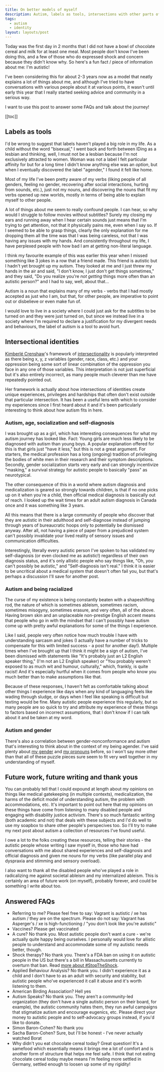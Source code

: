 ```yaml
---
title: On better models of myself
description: Autism, labels as tools, intersections with other parts of who I am, and FAQs.
tags:
  - autism
  - identity
layout: layouts/post
---
```


Today was the first day in 2 months that I did not have a bowl of chocolate cereal and milk for at least one meal. Most people don't know I've been doing this, and a few of those who do expressed shock and concern because they didn't know why. So here's a fun fact / piece of information about me: I'm autistic!

I've been considering this for about 2-3 years now as a model that neatly explains a lot of things about me, and although I've tried to have conversations with various people about it at various points, it wasn't until early this year that I really started seeking advice and community in a serious way.

I want to use this post to answer some FAQs and talk about the journey!

[[toc]]

## Labels as tools

I'd be wrong to suggest that labels haven't played a big role in my life. As a child without the word "bisexual," I went back and forth between IDing as a lesbian and thinking, well, I must not be a lesbian because I'm not exclusively attracted to women. Woman was not a label I felt particular affinity for but for a long time I didn't know anything else was an _option_, but when I eventually discovered the label "agender," I found it felt like home.

Most of my life I've been pretty aware of my verbs (liking people of all genders, feeling no gender, recovering after social interactions, hurting from sounds, etc.), just not my nouns, and discovering the nouns that fit my verbs opened up new worlds, mostly in terms of being able to explain myself to other people.

A lot of things about me seem to really confound people. I can hear, so why would I struggle to follow movies without subtitles? Surely my closing my ears and running away when I hear certain sounds just means that I'm trying to get attention, not that it physically pains me, even when I say so. If I seemed to be able to grasp things, clearly the only explanation for me dropping them all the time was that I was being careless, not that I was having any issues with my hands. And consistently throughout my life, I have perplexed people with how bad I am at getting non-literal language.

I think my favourite example of this was earlier this year when I missed something like 3 jokes in a row that a friend made. This friend is autistic but I hadn't yet brought up my autism. They looked at me and I just threw my hands in the air and said, "I don't know, I just don't get things sometimes," and they said, "Do you realize you're _not getting_ things more often than an autistic person?" and I had to say, well, about that...

Autism is a noun that explains many of my verbs - verbs that I had mostly accepted as just who I am, but that, for other people, are imperative to point out or disbelieve or even make fun of.

I would love to live in a society where I could just ask for the subtitles to be turned on and they were just turned on, but since we instead live in a society where I'm required to declare a justification for my divergent needs and behaviours, the label of autism is a tool to avoid hurt.

## Intersectional identities

[Kimberlé Crenshaw](https://en.wikipedia.org/wiki/Kimberl%C3%A9_Williams_Crenshaw)'s framework of [intersectionality](https://en.wikipedia.org/wiki/Intersectionality) is popularly interpreted as there being x, y, z variables (gender, race, class, etc.) and your oppression being some sort of linear combination of the oppression you face in any one of those variables. This interpretation is not just superficial but it's also entirely incorrect, as many people much cleverer than me have repeatedly pointed out.

Her framework is actually about how intersections of identities create unique experiences, privileges and hardships that often don't exist outside that particular intersection. It has been a useful lens with which to consider my experiences since I first heard about it and it's been particularly interesting to think about how autism fits in here.

### Autism, age, socialization and self-diagnosis

I was brought up as a girl, which has interesting consequences for what my autism journey has looked like. Fact: Young girls are much less likely to be diagnosed with autism than young boys. A popular explanation offered for this is that girls just "have it less," but this is not a great argument. For starters, the medical profession has a long (ongoing) tradition of privileging the bodies of white men in their research and their symptom descriptions. Secondly, gender socialization starts very early and can strongly incentivize "masking," a survival strategy for autistic people to basically "pass" as neurotypical.

The other consequence of this in a world where autism diagnosis and medicalization is geared so strongly towards children, is that if no one picks up on it when you're a child, then official medical diagnosis is basically out of reach. I looked up the wait times for an adult autism diagnosis in Canada once and it was something like 3 years.

All this means that there is a large community of people who discover that they are autistic in their adulthood and self-diagnose instead of jumping through years of bureaucratic hoops only to potentially be dismissed anyway. After all, not having a piece of paper from a prejudiced system can't possibly invalidate your lived reality of sensory issues and communication difficulties.

Interestingly, literally every autistic person I've spoken to has validated my self-diagnosis (or even clocked me as autistic!) regardless of their own diagnosis status, and it's only allistic people who say things like, "Oh, _you_ can't possibly be autistic," and "Self-diagnosis isn't real." I think it is easier to be uncritical about a medical system that doesn't often fail you, but that's perhaps a discussion I'll save for another post.

### Autism and being racialized

The curse of my existence is being constantly beaten with a shapeshifting rod, the nature of which is sometimes ableism, sometimes racism, sometimes misogyny, sometimes erasure, and very often, all of the above. Having brown skin and an unplaceable non-prestige English accent means that people who go in with the mindset that I can't possibly have autism come up with pretty awful explanations for some of the things I experience.

Like I said, people very often notice how much trouble I have with understanding sarcasm and jokes (I actually have a number of tricks to compensate for this with limited success - a post for another day!). Multiple times when I've brought up that I think it might be a sign of autism, I've been dismissed with statements like "It's probably just an L2 English speaker thing," (I'm not an L2 English speaker) or "You probably weren't exposed to as much wit and humour, culturally," which, frankly, is quite racist! And it's especially hurtful when it comes from people who know you much better than to make assumptions like that.

Because of these responses, I haven't felt as comfortable talking about other things I experience like days when any kind of languaging feels like wading through sludge, or days when I feel like speaking is difficult but texting would be fine. Many autistic people experience this regularly, but so many people are so quick to try and attribute my experience of these things to factors based on incorrect assumptions, that I don't know if I can talk about it and be taken at my word.

### Autism and gender

There's also a correlation between gender-nonconformance and autism that's interesting to think about in the context of my being agender. I've said plenty about [my gender](/posts/2021-07-14-gender-repeal/) and [my pronouns](/posts/2021-07-14-neopronouns/) before, so I won't say more other than that all of these puzzle pieces sure seem to fit very well together in my understanding of myself.

## Future work, future writing and thank yous

You can probably tell that I could expound at length about my opinions on things like medical gatekeeping (in multiple contexts), medicalization, the harms of the deficit model of understanding autism, the problem with accommodations, etc. It's important to point out here that my opinions on these things have come from listening to many disabled people and engaging with disability justice activism. There's so much fantastic writing (both academic and not) that deals with these subjects and I'd do well to use my soapbox to share other people's perspecives too. So I'll try to make my next post about autism a collection of resources I've found useful.

I owe a lot to the folks creating these resources, telling their stories - the autistic people whose writing I saw myself in, those who have had conversations with me about shared experiences and self-diagnosis and official diagnosis and given me nouns for my verbs (like parallel play and dyspraxia and stimming and sensory overload).

I also want to thank all the disabled people who've played a role in radicalizing me against societal ableism and my internalized ableism. This is certainly an area of future work (on myself), probably forever, and could be something I write about too.

## Answered FAQs

- Referring to me? Please feel free to say: Vagrant is autistic / xe has autism / they are on the spectrum. Please do not say: Vagrant has Asperger's / xe is high-functioning / "you don't look like you're autistic"
- Vaccines? Please get vaccinated
- A cure? No thank you. Most autistic people don't want a cure - we're actually quite happy being ourselves. I personally would love for allistic people to understand and accommodate some of my autistic needs better, though.
- Shock therapy? No thank you. There's a FDA ban on using it on autistic people in the US but there's a bill in Massachussetts currently to overturn that ban. Read [more about #StopTheShock](https://docs.google.com/document/d/1xb4UuoykoedaZX9lyoPIhFwdV1qrG9fnQVeIkp6TRjM/edit).
- Applied Behaviour Analysis? No thank you. I didn't experience it as a child and I don't have to as an adult with security and stability, but autistic people who've experienced it call it abuse and it's worth listening to them.
- American Birding Association? Hell yes
- Autism Speaks? No thank you. They aren't a community-led organization (they don't have a single autistic person on their board, for example), the autistic community hates them, they run awful campaigns that stigmatize autism and encourage eugenics, etc. Please direct your money to autistic people and to self-advocacy groups instead, if you'd like to donate.
- Simon Baron-Cohen? No thank you
- Sacha Baron-Cohen? Sure, but I'll be honest - I've never actually watched Borat
- Why didn't you eat chocolate cereal today? Great question! It's a samefood which essentially means it brings me a lot of comfort and is another form of structure that helps me feel safe. I think that not eating chocolate cereal today maybe means I'm feeling more settled in Germany, settled enough to loosen up some of my rigidity!
